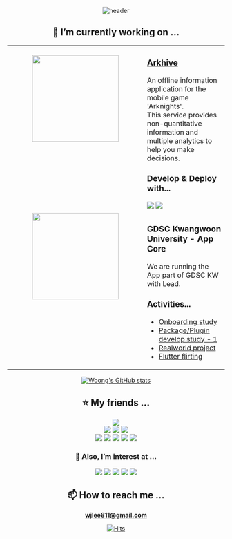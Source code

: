 <div align="center">


![header](https://capsule-render.vercel.app/api?type=venom&color=0:ff2fa9,100:f72078&fontColor=ffffff&stroke=000000&strokeWidth=2&height=200&section=header&text=Hello\,%20Woong\'s%20here%20👋&desc=@wjlee611&fontSize=40&fontAlignY=40&descAlign=50&descAlignY=60)

## 🔭 I’m currently working on ...

<table>
  <tr>
    <td valign="top" width="300px" align="center">
      <br />
      <img src="https://play-lh.googleusercontent.com/wcKSwZ5boGU63dJIyuWHT4xyUCEXX6POIMTFNOB_ellxt5pLx5rARX6Lpk-nYiKn5E8" 
      width="200px" 
      height="200px">
    </td>
    <td valign="top">
      <h3>
        <a href="https://play.google.com/store/apps/details?id=com.gmail.wjlee611.arkhive">
          Arkhive
        </a>
      </h3>
      <span>
        An offline information application for the mobile game 'Arknights'.
      </span>
      <br />
      <span>
        This service provides non-quantitative information and multiple analytics to help you make decisions.
      </span>
      <br />
      <h3>Develop & Deploy with...</h3>
      <img src="https://img.shields.io/badge/Flutter-02569B?style=for-the-badge&logo=Flutter&logoColor=white">
      <img src="https://img.shields.io/badge/GCP-4285F4?style=for-the-badge&logo=Google-Cloud&logoColor=white">
    </td>
  </tr>
  
  <tr>
    <td valign="top" width="300px" align="center">
      <img src="https://developers.google.com/static/profile/badges/community/gdsc/2023/core-member/badge.svg" 
      width="200px" 
      height="200px">
    </td>
    <td valign="top">
      <h3>
        GDSC Kwangwoon University - App Core
      </h3>
      <span>
        We are running the App part of GDSC KW with Lead.
      </span>
      <br />
      <h3>Activities...</h3>
      <ul>
        <li>
          <a href="https://gdsc-kwangwoon.notion.site/7f9a5955fe4849f4b3baa98bad337c41?pvs=4">
            Onboarding study
          </a>
        </li>
        <li>
          <a href="https://gdsc-kwangwoon.notion.site/1-7e990afdb24741a198a28f3a1419accf?pvs=4">
            Package/Plugin develop study - 1
          </a>
        </li>
        <li>
          <a href="https://github.com/orgs/Bermuda-Rectangle/repositories">
            Realworld project
          </a>
        </li>
        <li>
          <a href="https://github.com/gdsc-kwangwoon/flutter_flirting">
            Flutter flirting
          </a>
        </li>
      </ul>
    </td>
  </tr>
</table>

[![Woong's GitHub stats](https://github-readme-stats.vercel.app/api?username=wjlee611)](https://github.com/anuraghazra/github-readme-stats)

## ⭐️ My friends ...

<div align="center">
  <img src="https://github-readme-stats.vercel.app/api/top-langs/?username=wjlee611&layout=compact">
  
  <div>  
    <img src="https://img.shields.io/badge/Flutter-02569B?style=for-the-badge&logo=Flutter&logoColor=white">
    <img src="https://img.shields.io/badge/State-BLoC-02569B?style=for-the-badge&logo=Flutter&logoColor=white">
    <img src="https://img.shields.io/badge/Http-Dio-02569B?style=for-the-badge&logo=Flutter&logoColor=white">
  </div>
  <div>  
    <img src="https://img.shields.io/badge/Firebase-FFCA28?style=for-the-badge&logo=Firebase&logoColor=white">
    <img src="https://img.shields.io/badge/GCP-4285F4?style=for-the-badge&logo=Google-Cloud&logoColor=white">
    <img src="https://img.shields.io/badge/Restful-ff2fa9?style=for-the-badge&logoColor=white">
    <span> </span>
    <img src="https://img.shields.io/badge/todo-Jetpack%20Compose-4285F4?style=for-the-badge&logo=Jetpack-Compose&logoColor=white">
    <img src="https://img.shields.io/badge/todo-Kotlin-7F52FF?style=for-the-badge&logo=Kotlin&logoColor=white">
  </div>
</div>

### 🌱 Also, I’m interest at ...

![](https://img.shields.io/badge/React-61DAFB?style=for-the-badge&logo=React&logoColor=white)
![](https://img.shields.io/badge/Next-000000?style=for-the-badge&logo=Next.js&logoColor=white)
![](https://img.shields.io/badge/Recoil-3578E5?style=for-the-badge&logo=Recoil&logoColor=white)
![](https://img.shields.io/badge/Tailwind%20CSS-06B6D4?style=for-the-badge&logo=Tailwind-CSS&logoColor=white)
![](https://img.shields.io/badge/Framer-0055FF?style=for-the-badge&logo=Framer&logoColor=white)

## 📫 How to reach me ...

**wjlee611@gmail.com**

[![Hits](https://hits.seeyoufarm.com/api/count/incr/badge.svg?url=https%3A%2F%2Fgithub.com%2Fwjlee611&count_bg=%2379C83D&title_bg=%23555555&icon=github.svg&icon_color=%23E7E7E7&title=Visitors&edge_flat=true)](https://hits.seeyoufarm.com)


</div>
